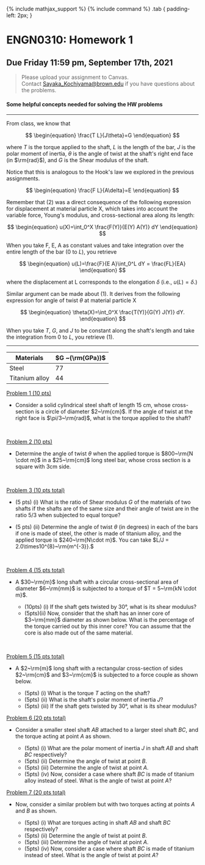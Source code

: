 {% include mathjax_support %}
{% include command %}
.tab {
  padding-left: 2px;
}



# ENGN0310: Homework 1
## Due Friday 11:59 pm, September 17th, 2021




> Please upload your assignment to Canvas.<br/>
> Contact Sayaka_Kochiyama@brown.edu if you have questions about the problems.   




#### Some helpful concepts needed for solving the HW problems


--------


From class, we know that

$$
\begin{equation}
\frac{T L}{J\theta}=G
\end{equation}
$$

where $T$ is the torque applied to the shaft, $L$ is the length of the bar, $J$ is the polar moment of inertia, $\theta$ is the angle of twist at the shaft's right end face (in $\rm{rad}$), and $G$ is the Shear modulus of the shaft. 

Notice that this is analogous to the Hook's law we explored in the previous assignments.

$$
\begin{equation}
\frac{F L}{A\delta}=E
\end{equation}
$$

Remember that (2) was a direct consequence of the following expression for displacement at material particle X, which takes into account the variable force, Young's modulus, and cross-sectional area along its length:


$$
\begin{equation}
u(X)=\int_0^X \frac{F(Y)}{E(Y) A(Y)} dY
\end{equation}
$$

When you take F, E, A as constant values and take integration over the entire length of the bar ($0$ to $L$), you retrieve

$$
\begin{equation}
u(L)=\frac{F}{E A}\int_0^L dY = \frac{FL}{EA}
\end{equation}
$$

where the displacement at L corresponds to the elongation $\delta$ (i.e., $u(L)=\delta$.)

Similar argument can be made about (1). It derives from the following expression for angle of twist $\theta$ at material particle X

$$
\begin{equation}
\theta(X)=\int_0^X \frac{T(Y)}{G(Y) J(Y)} dY.
\end{equation}
$$

When you take $T$, $G$, and $J$ to be constant along the shaft's length and take the integration from $0$ to $L$, you retrieve (1).

----------



| Materials      | $G ~(\rm{GPa})$ |
|----------------|-----------------|
| Steel          | 77             |
| Titanium alloy | 44             |




 <u> Problem 1 (10 pts) </u>

* Consider a solid cylindrical steel shaft of length 15 cm,  whose cross-section is a circle of diameter $2~\rm{cm}$. If the angle of twist at the right face is $\pi/3~\rm{rad}$, what is the torque applied to the shaft?
<br/>

<u> Problem 2 (10 pts) </u>

* Determine the angle of twist $\theta$ when the applied torque is $800~\rm{N \cdot m}$ in a $25~\rm{cm}$ long steel bar, whose cross section is a square with 3cm side.
<br/>

<u> Problem 3 (10 pts total) </u>
* (5 pts) (i) What is the ratio of Shear modulus $G$ of the materials of two shafts if the shafts are of the same size and their angle of twist are in the ratio 5/3 when subjected to equal torque?

* (5 pts) (ii) Determine the angle of twist $\theta$ (in degrees) in each of the bars if one is made of steel, the other is made of titanium alloy, and the applied torque is $240~\rm{N\cdot m}$. You can take $L/J = 2.0\times10^{8}~\rm{m^{-3}}.$
<br/>

<u> Problem 4 (15 pts total) </u>

* A $30~\rm{m}$ long shaft with a circular cross-sectional area of diameter $6~\rm{mm}$ is subjected to a torque of $T = 5~\rm{kN \cdot m}$. 

    * (10pts) (i) If the shaft gets twisted by 30&deg;, what is its shear modulus? 
    * (5pts)(ii) Now, consider that the shaft has an inner core of $3~\rm{mm}$ diameter as shown below. What is the percentage of the torque carried out by this inner core? You can assume that the core is also made out of the same material.
<br/>

<u> Problem 5 (15 pts total) </u>

* A $2~\rm{m}$ long shaft with a rectangular cross-section of sides $2~\rm{cm}$ and $3~\rm{cm}$ is subjected to a force couple as shown below. 

    * (5pts) (i) What is the torque $T$ acting on the shaft?    
    * (5pts) (ii) What is the shaft's polar moment of inertia $J$?
    * (5pts) (iii) If the shaft gets twisted by 30&deg;, what is its shear modulus?


<u> Problem 6 (20 pts total) </u>
* Consider a smaller steel shaft $AB$ attached to a larger steel shaft $BC$, and the torque acting at point $A$ as shown. 

    * (5pts) (i) What are the polar moment of inertia $J$ in shaft $AB$ and shaft $BC$ respectively?
    * (5pts) (ii) Determine the angle of twist at point $B$.
    * (5pts) (iii) Determine the angle of twist at point $A$.
    * (5pts) (iv) Now, consider a case where shaft $BC$ is made of titanium alloy instead of steel. What is the angle of twist at point $A$?



<u> Problem 7 (20 pts total) </u>
* Now, consider a similar problem but with two torques acting at points $A$ and $B$ as shown. 

    * (5pts) (i) What are torques acting in shaft $AB$ and shaft $BC$ respectively?
    * (5pts) (ii) Determine the angle of twist at point $B$.
    * (5pts) (iii) Determine the angle of twist at point $A$.
    * (5pts) (iv) Now, consider a case where shaft $BC$ is made of titanium instead of steel. What is the angle of twist at point $A$?

